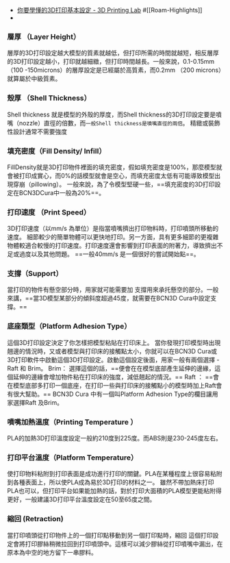 - [你要學懂的3D打印基本設定 - 3D Printing Lab](https://www.3dprintinglab.com.hk/blog/basic-settings-of-3d-printing-slicing-software) #[[Roam-Highlights]]
- 
### 層厚 （Layer Height）
層厚的3D打印設定越大模型的質素就越低，但打印所需的時間就越短，相反層厚的3D打印設定越小，打印就越細緻，但打印時間越長。一般來說，0.1-0.15mm （100 -150microns）的層厚設定是已經屬於高質素，而0.2mm （200 microns）就算屬於中級質素。

### 殼厚 （Shell Thickness）
Shell thickness 就是模型的外殼的厚度，而Shell thickness的3D打印設定要是噴嘴（nozzle）直徑的倍數，而`一般Shell thickness是噴嘴直徑的兩倍`。
精緻或裝飾性設計通常不需要強度

### 填充密度（Fill Density/ Infill）
FillDensity就是3D打印物件裡面的填充密度，假如填充密度是100%，那麼模型就會被打印成實心，而0%的話模型就會是空心，而填充密度太低有可能導致模型出現穿崩（pillowing）。
一般來說，為了令模型堅硬一些，==填充密度的3D打印設定在BCN3DCura中一般為20%==。

### 打印速度 （Print Speed）
3D打印速度（以mm/s 為單位）是指當噴嘴擠出打印物料時，打印噴頭所移動的速度。
細節較少的簡單物體可以更快地打印。另一方面，具有更多細節的更複雜物體較適合較慢的打印速度。打印速度還會影響到打印表面的附著力，導致擠出不足或過度以及其他問題。
==一般40mm/s 是一個很好的嘗試開始點==。

### 支撐（Support）
當打印的物件有懸空部分時，用家就可能需要加 支撐用來承托懸空的部分。一般來講，==當3D模型某部分的傾斜度超過45度，就需要在BCN3D Cura中設定支撐。==

### 底座類型（Platform Adhesion Type）
這個3D打印設定決定了你怎樣把模型粘貼在打印床上。 當你發現打印模型時出現翹邊的情況時，又或者模型與打印床的接觸點太小，你就可以在BCN3D Cura或3D打印軟件中啟動這個3D打印設定。啟動這個設定後面，用家一般有兩個選擇 - Raft 和 Brim。
Brim： 選擇這個的話，==便會在在模型底部產生延伸的邊緣，這個延伸的邊緣會增加物件粘在打印床的強度，減低翹起的情況。==
Raft ： ==會在模型底部多打印一個底座，在打印一些與打印床的接觸點小的模型時加上Raft會有很大幫助。== BCN3D Cura 中有一個叫Platform Adhesion Type的欄目讓用家選擇Raft 及Brim。

### 噴嘴加熱溫度（Printing Temperature ）
PLA的加熱3D打印溫度設定一般約210度到225度。而ABS則是230-245度左右。

### 打印平台溫度（Platform Temperature）
使打印物料粘附到打印表面是成功進行打印的關鍵。PLA在某種程度上很容易粘附到各種表面上，所以使PLA成為易於3D打印的材料之一。
雖然不帶加熱床打印PLA也可以，但打印平台如果能加熱的話，對於打印大面積的PLA模型更能粘附得更好，一般建議3D打印平台溫度設定在50至65度之間。
### 縮回 (Retraction)
當打印噴頭從打印物件上的一個打印點移動到另一個打印點時，縮回
這個打印設定會將打印膠絲稍微拉回到打印噴頭中。這樣可以減少膠絲從打印噴嘴中漏出，在原本為中空的地方留下一串膠料。